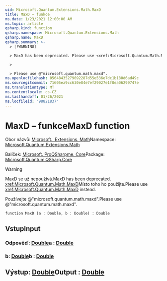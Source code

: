 ```yaml
---
uid: Microsoft.Quantum.Extensions.Math.MaxD
title: MaxD – funkce
ms.date: 1/23/2021 12:00:00 AM
ms.topic: article
qsharp.kind: function
qsharp.namespace: Microsoft.Quantum.Extensions.Math
qsharp.name: MaxD
qsharp.summary: >-
  > [!WARNING]

  > MaxD has been deprecated. Please use <xref:Microsoft.Quantum.Math.MaxD> instead.

  >

  > Please use @"microsoft.quantum.math.maxd".
ms.openlocfilehash: 05648435279692287d55e536e7dc1b180d6ad49c
ms.sourcegitcommit: 71605ea9cc630e84e7ef29027e1f0ea06299747e
ms.translationtype: MT
ms.contentlocale: cs-CZ
ms.lasthandoff: 01/26/2021
ms.locfileid: "98821837"
---
```

# <a name="maxd-function"></a><span data-ttu-id="20921-102">MaxD – funkce</span><span class="sxs-lookup"><span data-stu-id="20921-102">MaxD function</span></span>

<span data-ttu-id="20921-103">Obor názvů: [Microsoft.. Extensions. Math](xref:Microsoft.Quantum.Extensions.Math)</span><span class="sxs-lookup"><span data-stu-id="20921-103">Namespace: [Microsoft.Quantum.Extensions.Math](xref:Microsoft.Quantum.Extensions.Math)</span></span>

<span data-ttu-id="20921-104">Balíček: [Microsoft. ProQSharpme. Core](https://nuget.org/packages/Microsoft.Quantum.QSharp.Core)</span><span class="sxs-lookup"><span data-stu-id="20921-104">Package: [Microsoft.Quantum.QSharp.Core](https://nuget.org/packages/Microsoft.Quantum.QSharp.Core)</span></span>


> [!WARNING]
> <span data-ttu-id="20921-105">MaxD se už nepoužívá.</span><span class="sxs-lookup"><span data-stu-id="20921-105">MaxD has been deprecated.</span></span> <span data-ttu-id="20921-106"><xref:Microsoft.Quantum.Math.MaxD>Místo toho ho použijte.</span><span class="sxs-lookup"><span data-stu-id="20921-106">Please use <xref:Microsoft.Quantum.Math.MaxD> instead.</span></span>
>
> <span data-ttu-id="20921-107">Používejte @"microsoft.quantum.math.maxd".</span><span class="sxs-lookup"><span data-stu-id="20921-107">Please use @"microsoft.quantum.math.maxd".</span></span>



```qsharp
function MaxD (a : Double, b : Double) : Double
```


## <a name="input"></a><span data-ttu-id="20921-108">Vstup</span><span class="sxs-lookup"><span data-stu-id="20921-108">Input</span></span>

### <a name="a--double"></a><span data-ttu-id="20921-109">Odpověď: [Double](xref:microsoft.quantum.lang-ref.double)</span><span class="sxs-lookup"><span data-stu-id="20921-109">a : [Double](xref:microsoft.quantum.lang-ref.double)</span></span>




### <a name="b--double"></a><span data-ttu-id="20921-110">b: [Double](xref:microsoft.quantum.lang-ref.double)</span><span class="sxs-lookup"><span data-stu-id="20921-110">b : [Double](xref:microsoft.quantum.lang-ref.double)</span></span>





## <a name="output--double"></a><span data-ttu-id="20921-111">Výstup: [Double](xref:microsoft.quantum.lang-ref.double)</span><span class="sxs-lookup"><span data-stu-id="20921-111">Output : [Double](xref:microsoft.quantum.lang-ref.double)</span></span>

